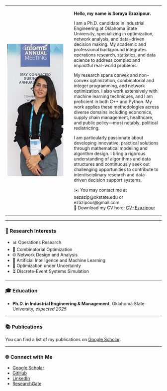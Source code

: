 <table>
  <tr>
    <td width="200">
      <img src="https://github.com/SorayaEzazipour/SorayaEzazipour.github.io/raw/master/my_pic_informs.jpg" width="180" alt="Soraya Ezazipour">
    </td>
    <td>
      <p><strong>Hello, my name is Soraya Ezazipour.</strong></p>
      <p>
        I am a Ph.D. candidate in Industrial Engineering at Oklahoma State University, specializing in optimization, network analysis, and data-driven decision making. My academic and professional background integrates operations research, statistics, and data science to address complex and impactful real-world problems.
      </p>
      <p>
        My research spans convex and non-convex optimization, combinatorial and integer programming, and network optimization. I also work extensively with machine learning techniques, and I am proficient in both C++ and Python. My work applies these methodologies across diverse domains including economics, supply chain management, healthcare, and public policy—most notably, political redistricting.
      </p>
      <p>
        I am particularly passionate about developing innovative, practical solutions through mathematical modeling and algorithm design. I bring a rigorous understanding of algorithms and data structures and continuously seek out challenging opportunities to contribute to interdisciplinary research and data-driven decision support systems.
      </p>
      <p>
        ✉️ You may contact me at sezazip@okstate.edu or ezazipour@gmail.com  
        <br>
        📄 Download my CV here: <a href="https://github.com/SorayaEzazipour/SorayaEzazipour.github.io/blob/master/Soraya_Ezazipur.pdf">CV-Ezazipour</a>
      </p>
    </td>
  </tr>
</table>

---

### 🧠 Research Interests

- 📊 Operations Research  
- 🧩 Combinatorial Optimization  
- 🌐 Network Design and Analysis  
- 🤖 Artificial Intelligence and Machine Learning  
- 🎲 Optimization under Uncertainty  
- ⏳ Discrete-Event Systems Simulation  

---

### 🎓 Education

- **Ph.D. in Industrial Engineering & Management**, Oklahoma State University, *expected 2025*

---

### 📚 Publications

You can find a list of my publications on [Google Scholar](https://scholar.google.com/citations?user=CgtEausAAAAJ&hl=en).

---

### 🌐 Connect with Me

- [Google Scholar](https://scholar.google.com/citations?user=CgtEausAAAAJ&hl=en)  
- [GitHub](https://github.com/SorayaEzazipour)  
- [LinkedIn](https://www.linkedin.com/in/soraya-ezazipour-6630b732/)  
- [ResearchGate](https://www.researchgate.net/profile/Soraya-Ezazipour)  

